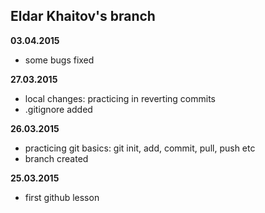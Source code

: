 Eldar Khaitov's branch
---------------------
**03.04.2015**
- some bugs fixed

**27.03.2015**
- local changes: practicing in reverting commits
- .gitignore added

**26.03.2015**
- practicing git basics: git init, add, commit, pull, push etc
- branch created

**25.03.2015**
- first github lesson
